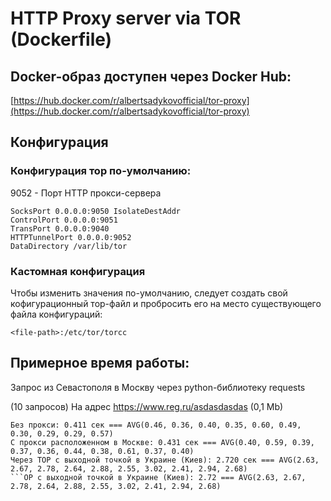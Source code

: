 # HTTP Proxy server via TOR (Dockerfile)

## Docker-образ доступен через Docker Hub:
[https://hub.docker.com/r/albertsadykovofficial/tor-proxy](https://hub.docker.com/r/albertsadykovofficial/tor-proxy)

## Конфигурация
### Конфигурация тор по-умолчанию:
9052 - Порт HTTP прокси-сервера
```
SocksPort 0.0.0.0:9050 IsolateDestAddr
ControlPort 0.0.0.0:9051
TransPort 0.0.0.0:9040
HTTPTunnelPort 0.0.0.0:9052
DataDirectory /var/lib/tor
```

### Кастомная конфигурация
Чтобы изменить значения по-умолчанию, следует создать свой
кофигурационный тор-файл и пробросить его на место существующего
файла конфигураций:
```
<file-path>:/etc/tor/torcc
```

## Примерное время работы:
Запрос из Севастополя в Москву через python-библиотеку requests

(10 запросов) На адрес https://www.reg.ru/asdasdasdas (0,1 Mb)
```
Без прокси: 0.411 сек === AVG(0.46, 0.36, 0.40, 0.35, 0.60, 0.49, 0.30, 0.29, 0.29, 0.57)
С прокси расположенном в Москве: 0.431 сек === AVG(0.40, 0.59, 0.39, 0.37, 0.36, 0.44, 0.38, 0.61, 0.37, 0.40)
Через ТОР с выходной точкой в Украине (Киев): 2.720 сек === AVG(2.63, 2.67, 2.78, 2.64, 2.88, 2.55, 3.02, 2.41, 2.94, 2.68)
```ОР с выходной точкой в Украине (Киев): 2.72 === AVG(2.63, 2.67, 2.78, 2.64, 2.88, 2.55, 3.02, 2.41, 2.94, 2.68)
```